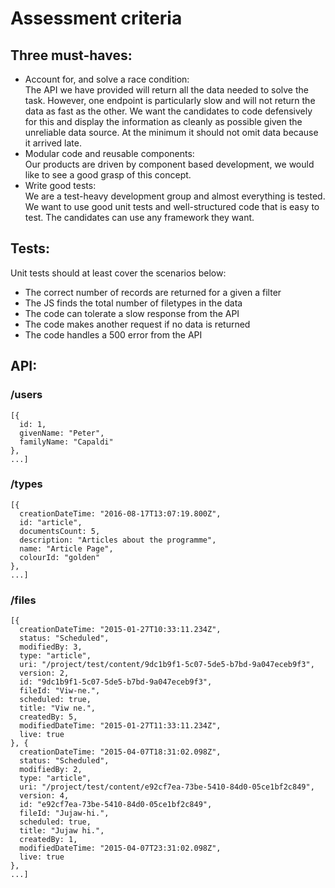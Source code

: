 # Assessment criteria

## Three must-haves:
* Account for, and solve a race condition:  
The API we have provided will return all the data needed to solve the task. However, one endpoint is particularly slow and will not return the data as fast as the other.
We want the candidates to code defensively for this and display the information as cleanly as possible given the unreliable data source. At the minimum it should not omit data because it arrived late. 
* Modular code and reusable components:  
Our products are driven by component based development, we would like to see a good grasp of this concept.
* Write good tests:  
We are a test-heavy development group and almost everything is tested. We want to use good unit tests and well-structured code that is easy to test. The candidates can use any framework they want. 

## Tests:
Unit tests should at least cover the scenarios below:

* The correct number of records are returned for a given a filter
* The JS finds the total number of filetypes in the data
* The code can tolerate a slow response from the API
* The code makes another request if no data is returned
* The code handles a 500 error from the API

## API:
### /users
```
[{
  id: 1,
  givenName: "Peter",
  familyName: "Capaldi"
},
...]
```

### /types
```
[{
  creationDateTime: "2016-08-17T13:07:19.800Z",
  id: "article",
  documentsCount: 5,
  description: "Articles about the programme",
  name: "Article Page",
  colourId: "golden"
},
...]
```

### /files
```
[{
  creationDateTime: "2015-01-27T10:33:11.234Z",
  status: "Scheduled",
  modifiedBy: 3,
  type: "article",
  uri: "/project/test/content/9dc1b9f1-5c07-5de5-b7bd-9a047eceb9f3",
  version: 2,
  id: "9dc1b9f1-5c07-5de5-b7bd-9a047eceb9f3",
  fileId: "Viw-ne.",
  scheduled: true,
  title: "Viw ne.",
  createdBy: 5,
  modifiedDateTime: "2015-01-27T11:33:11.234Z",
  live: true
}, {
  creationDateTime: "2015-04-07T18:31:02.098Z",
  status: "Scheduled",
  modifiedBy: 2,
  type: "article",
  uri: "/project/test/content/e92cf7ea-73be-5410-84d0-05ce1bf2c849",
  version: 4,
  id: "e92cf7ea-73be-5410-84d0-05ce1bf2c849",
  fileId: "Jujaw-hi.",
  scheduled: true,
  title: "Jujaw hi.",
  createdBy: 1,
  modifiedDateTime: "2015-04-07T23:31:02.098Z",
  live: true
},
...]
```

